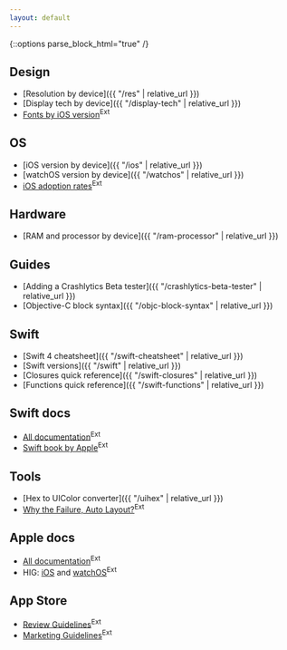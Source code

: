 ```yaml
---
layout: default
---
```

{::options parse_block_html="true" /}

<div class="row"><div class="col-sm-6">

## Design

* [Resolution by device]({{ "/res" | relative_url }})
* [Display tech by device]({{ "/display-tech" | relative_url }})
* [Fonts by iOS version](http://iosfonts.com/)<sup class="ext">Ext</sup>

## OS

* [iOS version by device]({{ "/ios" | relative_url }})
* [watchOS version by device]({{ "/watchos" | relative_url }})
* [iOS adoption rates](https://developer.apple.com/support/app-store/)<sup class="ext">Ext</sup>

## Hardware

* [RAM and processor by device]({{ "/ram-processor" | relative_url }})

## Guides

* [Adding a Crashlytics Beta tester]({{ "/crashlytics-beta-tester" | relative_url }})
* [Objective-C block syntax]({{ "/objc-block-syntax" | relative_url }})

</div><div class="col-sm-6">

## Swift

* [Swift 4 cheatsheet]({{ "/swift-cheatsheet" | relative_url }})
* [Swift versions]({{ "/swift" | relative_url }})
* [Closures quick reference]({{ "/swift-closures" | relative_url }})
* [Functions quick reference]({{ "/swift-functions" | relative_url }})

## Swift docs

* [All documentation](https://swift.org/documentation/)<sup class="ext">Ext</sup>
* [Swift book by Apple](https://developer.apple.com/library/content/documentation/Swift/Conceptual/Swift_Programming_Language/)<sup class="ext">Ext</sup>

## Tools

* [Hex to UIColor converter]({{ "/uihex" | relative_url }})
* [Why the Failure, Auto Layout?](https://www.wtfautolayout.com/)<sup class="ext">Ext</sup>

## Apple docs

* [All documentation](https://developer.apple.com/documentation/)<sup class="ext">Ext</sup>
* HIG: [iOS](https://developer.apple.com/ios/human-interface-guidelines/overview/themes/) and [watchOS](https://developer.apple.com/watchos/human-interface-guidelines/overview/themes/)<sup class="ext">Ext</sup>

## App Store

* [Review Guidelines](https://developer.apple.com/app-store/review/guidelines/)<sup class="ext">Ext</sup>
* [Marketing Guidelines](https://developer.apple.com/app-store/marketing/guidelines/)<sup class="ext">Ext</sup>

</div></div>
